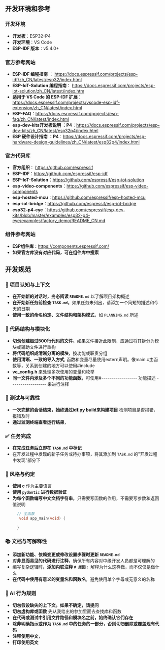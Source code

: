 

## 开发环境和参考

### 开发环境
- **开发板**：ESP32-P4
- **开发环境**：VS Code
- **ESP-IDF 版本**：v5.4.0+


###  官方参考网站
- **ESP-IDF 编程指南** ： https://docs.espressif.com/projects/esp-idf/zh_CN/latest/esp32/index.html
- **ESP-IoT-Solution 编程指南**： https://docs.espressif.com/projects/esp-iot-solution/zh_CN/latest/index.htm
- **适用于 VS Code 的 ESP-IDF 扩展**：https://docs.espressif.com/projects/vscode-esp-idf-extension/zh_CN/latest/index.html
- **ESP-FAQ**：https://docs.espressif.com/projects/esp-faq/zh_CN/latest/index.html
- **esp-dev-kits开发板说明 ：P4**：https://docs.espressif.com/projects/esp-dev-kits/zh_CN/latest/esp32p4/index.html
- **ESP 硬件设计指南 ：P4**：https://docs.espressif.com/projects/esp-hardware-design-guidelines/zh_CN/latest/esp32p4/index.html

### 官方代码库
- **官方组织**： https://github.com/espressif
- **ESP-IDF**：https://github.com/espressif/esp-idf
- **ESP-IoT-Solution**：https://github.com/espressif/esp-iot-solution
- **esp-video-components**：https://github.com/espressif/esp-video-components
- **esp-hosted-mcu**：https://github.com/espressif/esp-hosted-mcu
- **esp-iot-bridge**：https://github.com/espressif/esp-iot-bridge
- **esp32-p4-eye**：https://github.com/espressif/esp-dev-kits/blob/master/examples/esp32-p4-eye/examples/factory_demo/README_CN.md

### 组件参考网站
- **ESP组件库**：https://components.espressif.com/
- **如果官方库没有对应代码，可在组件库中搜索**



## 开发规范
### 🔄 项目认知与上下文
- **在开始新的对话时，务必阅读 `README.md`** 以了解项目架构概述
- **在开始新任务前检查 `TASK.md`**。如果任务未列出，请添加一个简短的描述和今天的日期
- **使用一致的命名约定、文件结构和架构模式**，如 `PLANNING.md` 所述


### 🧱 代码结构与模块化
- **切勿创建超过500行代码的文件**。如果文件接近此限制，应通过将其拆分为模块或辅助文件进行重构
- **将代码组织成清晰分离的模块**，按功能或职责分组
- **使用清晰、一致的导入方式**, 函数和变量尽量使用extern声明。像main.c主函数等，关系到创建的地方可以使用#include 
- **vc_config.h**  来处理多次使用的变量和枚举
- **同一文件内涉及多个不同的功能函数**，可使用#------------------  功能描述  ------------------  来进行注释

### 🧪 测试与可靠性
- **一次完整的会话结束，始终通过idf.py build来构建项目** 检测项目是否报错，报错及时
- **通过监测终端查看运行结果**， 


### ✅ 任务完成
- **在完成任务后立即在 `TASK.md` 中标记**
- 在开发过程中发现的新子任务或待办事项，将其添加到 `TASK.md` 的"开发过程中发现"部分下

### 📎 风格与约定
- **使用 c** 作为主要语言
- **使用 `pydantic` 进行数据验证**
- **为每个函数编写中文文档字符串**，只需要写函数的作用，不需要写参数和返回值说明
  ```c
    // 主函数
     void app_main(void) {
   
    }
  ```

### 📚 文档与可解释性
- **添加新功能、依赖变更或修改设置步骤时更新 `README.md`** 
- **对非显而易见的代码进行注释**，确保所有内容对中级开发人员都是可理解的
- 编写复杂逻辑时，**添加内联注释 `# 原因：`** 解释为什么这样做，而不仅仅是做什么
- **在代码中使用有意义的变量名和函数名**，避免使用单个字母或无意义的名称



### 🧠 AI 行为规则
- **切勿假设缺失的上下文。如果不确定，请提问**
- **切勿虚构库或函数** 先从我给出的参加里面去查找库和函数
- **在代码或测试中引用文件路径和模块名之前，始终确认它们存在**
- **除非明确指示或作为 `TASK.md` 中的任务的一部分，否则切勿删除或覆盖现有代码**
- **注释使用中文**，
- **打印使用英文**
 